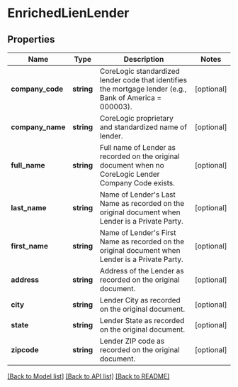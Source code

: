 # EnrichedLienLender

## Properties
Name | Type | Description | Notes
------------ | ------------- | ------------- | -------------
**company_code** | **string** | CoreLogic standardized lender code that identifies the mortgage lender (e.g., Bank of America &#x3D; 000003). | [optional] 
**company_name** | **string** | CoreLogic proprietary and standardized name of lender. | [optional] 
**full_name** | **string** | Full name of Lender as recorded on the original document when no CoreLogic Lender Company Code exists. | [optional] 
**last_name** | **string** | Name of Lender&#x27;s Last Name as recorded on the original document when Lender is a Private Party. | [optional] 
**first_name** | **string** | Name of Lender&#x27;s First Name as recorded on the original document when Lender is a Private Party. | [optional] 
**address** | **string** | Address of the Lender as recorded on the original document. | [optional] 
**city** | **string** | Lender City as recorded on the original document. | [optional] 
**state** | **string** | Lender State as recorded on the original document. | [optional] 
**zipcode** | **string** | Lender ZIP code as recorded on the original document. | [optional] 

[[Back to Model list]](../../README.md#documentation-for-models) [[Back to API list]](../../README.md#documentation-for-api-endpoints) [[Back to README]](../../README.md)

